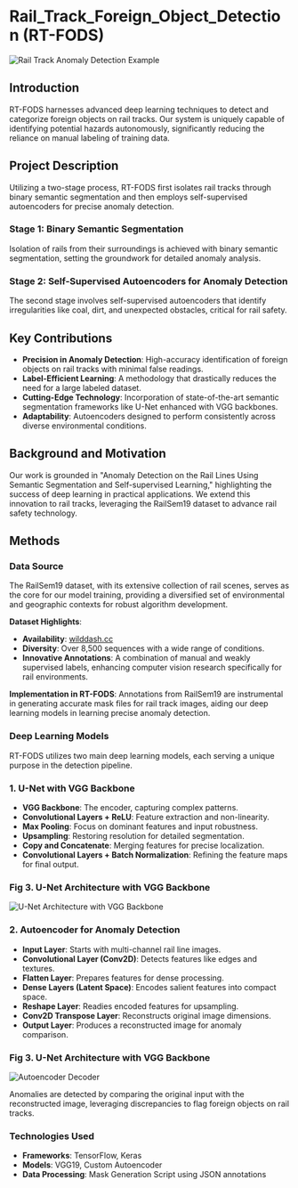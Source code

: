 # Rail_Track_Foreign_Object_Detection (RT-FODS)

![Rail Track Anomaly Detection Example](URL_TO_YOUR_IMAGE)

## Introduction
RT-FODS harnesses advanced deep learning techniques to detect and categorize foreign objects on rail tracks. Our system is uniquely capable of identifying potential hazards autonomously, significantly reducing the reliance on manual labeling of training data.

## Project Description

Utilizing a two-stage process, RT-FODS first isolates rail tracks through binary semantic segmentation and then employs self-supervised autoencoders for precise anomaly detection.

### Stage 1: Binary Semantic Segmentation
Isolation of rails from their surroundings is achieved with binary semantic segmentation, setting the groundwork for detailed anomaly analysis.

### Stage 2: Self-Supervised Autoencoders for Anomaly Detection
The second stage involves self-supervised autoencoders that identify irregularities like coal, dirt, and unexpected obstacles, critical for rail safety.

## Key Contributions

- **Precision in Anomaly Detection**: High-accuracy identification of foreign objects on rail tracks with minimal false readings.
- **Label-Efficient Learning**: A methodology that drastically reduces the need for a large labeled dataset.
- **Cutting-Edge Technology**: Incorporation of state-of-the-art semantic segmentation frameworks like U-Net enhanced with VGG backbones.
- **Adaptability**: Autoencoders designed to perform consistently across diverse environmental conditions.

## Background and Motivation
Our work is grounded in "Anomaly Detection on the Rail Lines Using Semantic Segmentation and Self-supervised Learning," highlighting the success of deep learning in practical applications. We extend this innovation to rail tracks, leveraging the RailSem19 dataset to advance rail safety technology.

## Methods

### Data Source

The RailSem19 dataset, with its extensive collection of rail scenes, serves as the core for our model training, providing a diversified set of environmental and geographic contexts for robust algorithm development.

**Dataset Highlights**:
- **Availability**: [wilddash.cc](https://wilddash.cc)
- **Diversity**: Over 8,500 sequences with a wide range of conditions.
- **Innovative Annotations**: A combination of manual and weakly supervised labels, enhancing computer vision research specifically for rail environments.

**Implementation in RT-FODS**:
Annotations from RailSem19 are instrumental in generating accurate mask files for rail track images, aiding our deep learning models in learning precise anomaly detection.

### Deep Learning Models

RT-FODS utilizes two main deep learning models, each serving a unique purpose in the detection pipeline.

### 1. U-Net with VGG Backbone
- **VGG Backbone**: The encoder, capturing complex patterns.
- **Convolutional Layers + ReLU**: Feature extraction and non-linearity.
- **Max Pooling**: Focus on dominant features and input robustness.
- **Upsampling**: Restoring resolution for detailed segmentation.
- **Copy and Concatenate**: Merging features for precise localization.
- **Convolutional Layers + Batch Normalization**: Refining the feature maps for final output.
### Fig 3. U-Net Architecture with VGG Backbone
![U-Net Architecture with VGG Backbone](https://github.com/AnanthaPadmanaban-KrishnaKumar/RT-FODS/blob/main/assets/VGG-Unet.png)


### 2. Autoencoder for Anomaly Detection
- **Input Layer**: Starts with multi-channel rail line images.
- **Convolutional Layer (Conv2D)**: Detects features like edges and textures.
- **Flatten Layer**: Prepares features for dense processing.
- **Dense Layers (Latent Space)**: Encodes salient features into compact space.
- **Reshape Layer**: Readies encoded features for upsampling.
- **Conv2D Transpose Layer**: Reconstructs original image dimensions.
- **Output Layer**: Produces a reconstructed image for anomaly comparison.
### Fig 3. U-Net Architecture with VGG Backbone
![Autoencoder Decoder](https://drive.google.com/file/d/1jxgNmFiDfCwjMRLl4k0GiHDMMRKQic0H/view?usp=share_link)

Anomalies are detected by comparing the original input with the reconstructed image, leveraging discrepancies to flag foreign objects on rail tracks.

### Technologies Used

- **Frameworks**: TensorFlow, Keras
- **Models**: VGG19, Custom Autoencoder
- **Data Processing**: Mask Generation Script using JSON annotations

